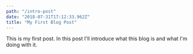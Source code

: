 ```yaml
---
path: "/intro-post"
date: "2018-07-31T17:12:33.962Z"
title: "My First Blog Post"	
---
```

This is my first post. In this post I'll introduce what this blog is and what I'm doing with it.
